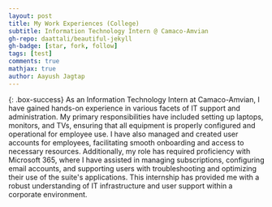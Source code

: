 ```yaml
---
layout: post
title: My Work Experiences (College)
subtitle: Information Technology Intern @ Camaco-Amvian
gh-repo: daattali/beautiful-jekyll
gh-badge: [star, fork, follow]
tags: [test]
comments: true
mathjax: true
author: Aayush Jagtap
---
```


{: .box-success}
As an Information Technology Intern at Camaco-Amvian, I have gained hands-on experience in various facets of IT support and administration. My primary responsibilities have included setting up laptops, monitors, and TVs, ensuring that all equipment is properly configured and operational for employee use. I have also managed and created user accounts for employees, facilitating smooth onboarding and access to necessary resources. Additionally, my role has required proficiency with Microsoft 365, where I have assisted in managing subscriptions, configuring email accounts, and supporting users with troubleshooting and optimizing their use of the suite's applications. This internship has provided me with a robust understanding of IT infrastructure and user support within a corporate environment.
